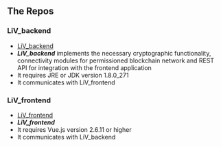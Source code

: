 

## The Repos

### LiV_backend
 - [LiV_backend](https://github.com/LedgerProject/LiV_backend)
 - ***LiV_backend*** implements the necessary cryptographic functionality, connectivity modules for permissioned blockchain network and REST API for integration with the frontend application
 - It requires JRE or JDK version 1.8.0_271
 - It communicates with LiV_frontend
 
### LiV_frontend
 - [LiV_frontend](https://github.com/LedgerProject/LiV_frontend)
 - ***LiV_frontend*** 
 - It requires Vue.js version 2.6.11 or higher
 - It communicates with LiV_backend
